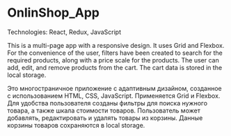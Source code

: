 # OnlinShop_App

Technologies: React, Redux, JavaScript

This is a multi-page app with a responsive design.
It uses Grid and Flexbox.
For the convenience of the user, filters have been created to search for the required products, along with a price scale for the products.
The user can add, edit, and remove products from the cart.
The cart data is stored in the local storage.

Это многостраничное приложение c адаптивным дизайном, созданное с использованием HTML, CSS, JavaScript.
Применяется Grid и Flexbox.
Для удобства пользователя созданы фильтры для поиска нужного товара, а также шкала стоимости товаров.
Пользователь может добавлять, редактировать и удалять товары из корзины.
Данные корзины товаров сохраняются в local storage.
